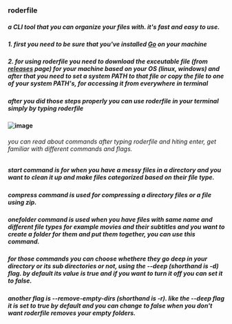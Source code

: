 ### roderfile

##### a CLI tool that you can organize your files with. it's fast and easy to use.

##### 1. first you need to be sure that you've installed [Go](https://go.dev/doc/install) on your machine

##### 2. for using roderfile you need to download the exceutable file (from [releases](https://github.com/Rouch3362/roderfile/releases/latest) page) for your machine based on your OS (linux, windows) and after that you need to set a system PATH to that file or copy the file to one of your system PATH's, for accessing it from everywhere in terminal   

##### after you did those steps properly you can use roderfile in your terminal simply by typing roderfile

#### ![image](https://github.com/user-attachments/assets/6725cc4c-aabe-44cd-9de1-d4969090fdfc)


###### you can read about commands after typing roderfile and hiting enter, get familiar with different commands and flags.


##### start command is for when you have a messy files in a directory and you want to clean it up and make files categorized based on their file type.

##### compress command is used for compressing a directory files or a file using zip.

##### onefolder command is used when you have files with same name and different file types for example movies and their subtitles and you want to create a folder for them and put them together, you can use this command.


##### for those commands you can choose whethere they go deep in your directory or its sub directories or not, using the --deep (shorthand is -d) flag. by default its value is true and if you want to turn it off you can set it to false.


##### another flag is --remove-empty-dirs (shorthand is -r). like the --deep flag it is set to true by default and you can change to false when you don't want roderfile removes your empty folders.
